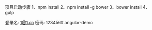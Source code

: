 项目启动步骤
1、npm install
2、npm install -g bower
3、bower install
4、gulp


登录名:   1@1.cn
密码:    123456# angular-demo
